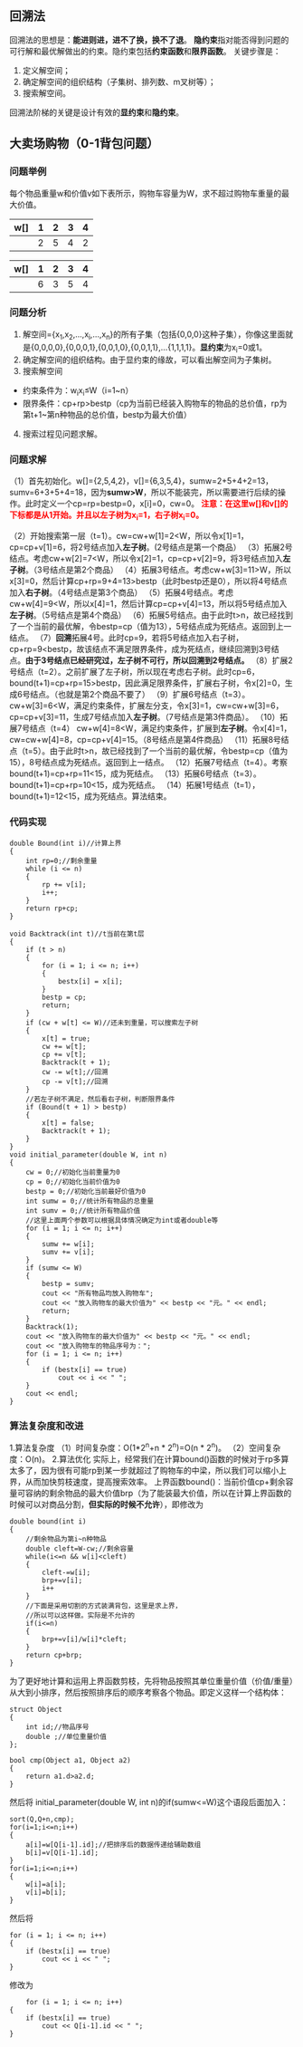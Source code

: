 ﻿## 回溯法
回溯法的思想是：**能进则进，进不了换，换不了退**。
**隐约束**指对能否得到问题的可行解和最优解做出的约束。隐约束包括**约束函数**和**限界函数**。
关键步骤是：
1. 定义解空间；
2. 确定解空间的组织结构（子集树、排列数、m叉树等）；
3. 搜索解空间。

回溯法阶梯的关键是设计有效的**显约束**和**隐约束**。

## 大卖场购物（0-1背包问题）

### 问题举例

每个物品重量w和价值v如下表所示，购物车容量为W，求不超过购物车重量的最大价值。

|w[]|1|2|3|4
| ------ | ------ | ------ | ------| ------|
||2|5|4|2 

|w[]|1|2|3|4
| ------ | ------ | ------ | ------| ------|
||6|3|5|4 

### 问题分析
1. 解空间={x<sub>1</sub>,x<sub>2</sub>,...,x<sub>i</sub>,...,x<sub>n</sub>}的所有子集（包括{0,0,0}这种子集），你像这里面就是{0,0,0,0},{0,0,0,1},{0,0,1,0},{0,0,1,1},…{1,1,1,1}。**显约束**为x<sub>i</sub>=0或1。
2. 确定解空间的组织结构。由于显约束的缘故，可以看出解空间为子集树。
3. 搜索解空间
- 约束条件为：w<sub>i</sub>x<sub>i</sub>≤W（i=1~n）
- 限界条件：cp+rp>bestp（cp为当前已经装入购物车的物品的总价值，rp为第t+1~第n种物品的总价值，bestp为最大价值）
4. 搜索过程见问题求解。

### 问题求解
（1）首先初始化。w[]={2,5,4,2}，v[]={6,3,5,4}，sumw=2+5+4+2=13，sumv=6+3+5+4=18，因为**sumw>W**，所以不能装完，所以需要进行后续的操作。此时定义一个cp=rp=bestp=0，x[i]=0，cw=0。
**<font color='red'>注意：在这里w[]和v[]的下标都是从1开始。并且以左子树为x<sub>i</sub>=1，右子树x<sub>i</sub>=0。</font>**

（2）开始搜索第一层（t=1）。cw=cw+w[1]=2<W，所以令x[1]=1，
cp=cp+v[1]=6，将2号结点加入**左子树**。(2号结点是第一个商品）
（3）拓展2号结点。考虑cw+w[2]=7<W，所以令x[2]=1，cp=cp+v[2]=9，将3号结点加入**左子树**。（3号结点是第2个商品）
（4）拓展3号结点。考虑cw+w[3]=11>W，所以x[3]=0，然后计算cp+rp=9+4=13>bestp（此时bestp还是0），所以将4号结点加入**右子树**。（4号结点是第3个商品）
（5）拓展4号结点。考虑cw+w[4]=9<W，所以x[4]=1，然后计算cp=cp+v[4]=13，所以将5号结点加入**左子树**。（5号结点是第4个商品）
（6）拓展5号结点。由于此时t>n，故已经找到了一个当前的最优解，令bestp=cp（值为13），5号结点成为死结点。返回到上一结点。
（7）**回溯**拓展4号。此时cp=9，若将5号结点加入右子树，cp+rp=9<bestp，故该结点不满足限界条件，成为死结点，继续回溯到3号结点。**由于3号结点已经研究过，左子树不可行，所以回溯到2号结点。**
（8）扩展2号结点（t=2）。之前扩展了左子树，所以现在考虑右子树。此时cp=6，bound(t+1)=cp+rp=15>bestp，因此满足限界条件，扩展右子树，令x[2]=0，生成6号结点。（也就是第2个商品不要了）
（9）扩展6号结点（t=3）。cw+w[3]=6<W，满足约束条件，扩展左分支，令x[3]=1，cw=cw+w[3]=6，cp=cp+v[3]=11，生成7号结点加入**左子树**。（7号结点是第3件商品）。
（10）拓展7号结点（t=4）
cw+w[4]=8<W，满足约束条件，扩展到**左子树**。令x[4]=1，cw=cw+w[4]=8，cp=cp+v[4]=15。（8号结点是第4件商品）
（11）拓展8号结点（t=5）。由于此时t>n，故已经找到了一个当前的最优解，令bestp=cp（值为15），8号结点成为死结点。返回到上一结点。
（12）拓展7号结点（t=4）。考察bound(t+1)=cp+rp=11<15，成为死结点。
（13）拓展6号结点（t=3）。bound(t+1)=cp+rp=10<15，成为死结点。
（14）拓展1号结点（t=1），bound(t+1)=12<15，成为死结点。算法结束。

### 代码实现

    double Bound(int i)//计算上界
    {
    	int rp=0;//剩余重量
    	while (i <= n)
    	{
    		rp += v[i];
    		i++;
    	}
    	return rp+cp;
    }
    
    void Backtrack(int t)//t当前在第t层
    {
    	if (t > n)
    	{
    		for (i = 1; i <= n; i++)
    		{
    			bestx[i] = x[i];
    		}
    		bestp = cp;
    		return;
    	}
    	if (cw + w[t] <= W)//还未到重量，可以搜索左子树
    	{
    		x[t] = true;
    		cw += w[t];
    		cp += v[t];
    		Backtrack(t + 1);
    		cw -= w[t];//回溯
    		cp -= v[t];//回溯
    	}
    	//若左子树不满足，然后看右子树，判断限界条件
    	if (Bound(t + 1) > bestp)
    	{
    		x[t] = false;
    		Backtrack(t + 1);
    	}
    }
    void initial_parameter(double W, int n)
    {
    	cw = 0;//初始化当前重量为0
    	cp = 0;//初始化当前价值为0
    	bestp = 0;//初始化当前最好价值为0
    	int sumw = 0;//统计所有物品的总重量
    	int sumv = 0;//统计所有物品价值
    	//这里上面两个参数可以根据具体情况确定为int或者double等
    	for (i = 1; i <= n; i++)
    	{
    		sumw += w[i];
    		sumv += v[i];
    	}
    	if (sumw <= W)
    	{
    		bestp = sumv;
    		cout << "所有物品均放入购物车";
    		cout << "放入购物车的最大价值为" << bestp << "元。" << endl;
    		return;
    	}
    	Backtrack(1);
    	cout << "放入购物车的最大价值为" << bestp << "元。" << endl;
    	cout << "放入购物车的物品序号为：";
    	for (i = 1; i <= n; i++)
    	{
    		if (bestx[i] == true)
    			cout << i << " ";
    	}
    	cout << endl;
    }

### 算法复杂度和改进
1.算法复杂度
（1）时间复杂度：O(1*2<sup>n</sup>+n * 2<sup>n</sup>)=O(n * 2<sup>n</sup>)。
（2）空间复杂度：O(n)。
2.算法优化
实际上，经常我们在计算bound()函数的时候对于rp多算太多了，因为很有可能rp到某一步就超过了购物车的中梁，所以我们可以缩小上界，从而加快剪枝速度，提高搜索效率。
上界函数bound()：当前价值cp+剩余容量可容纳的剩余物品的最大价值brp（为了能装最大价值，所以在计算上界函数的时候可以对商品分割，**但实际的时候不允许**），即修改为

    double bound(int i)
    {
    	//剩余物品为第i~n种物品
    	double cleft=W-cw;//剩余容量
    	while(i<=n && w[i]<cleft)
    	{
    		cleft-=w[i];
    		brp+=v[i];
    		i++
    	}
    	//下面是采用切割的方式装满背包，这里是求上界，
    	//所以可以这样做。实际是不允许的
    	if(i<=n)
    	{
    		brp+=v[i]/w[i]*cleft;
    	}
    	return cp+brp;
    }

为了更好地计算和运用上界函数剪枝，先将物品按照其单位重量价值（价值/重量）从大到小排序，然后按照排序后的顺序考察各个物品。即定义这样一个结构体：

    struct Object
    {
    	int id;//物品序号
    	double ;//单位重量价值
    };
    
    bool cmp(Object a1, Object a2)
    {
    	return a1.d>a2.d;
    }

 然后将 initial_parameter(double W, int n)的if(sumw<=W)这个语段后面加入：

    sort(Q,Q+n,cmp);
    for(i=1;i<=n;i++)
    {
    	a[i]=w[Q[i-1].id];//把排序后的数据传递给辅助数组
    	b[i]=v[Q[i-1].id];
    }
    for(i=1;i<=n;i++)
    {
    	w[i]=a[i];
    	v[i]=b[i];
    }

 然后将

 	for (i = 1; i <= n; i++)
	{
		if (bestx[i] == true)
			cout << i << " ";
	}

修改为

    	for (i = 1; i <= n; i++)
	{
		if (bestx[i] == true)
			cout << Q[i-1].id << " ";
	}

